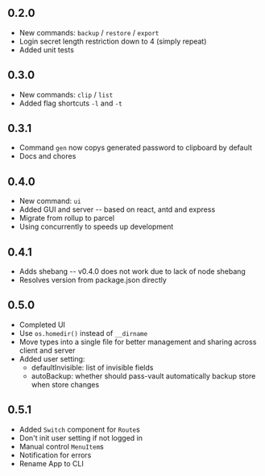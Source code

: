 ## 0.2.0

- New commands: `backup` / `restore` / `export`
- Login secret length restriction down to 4 (simply repeat)
- Added unit tests

## 0.3.0

- New commands: `clip` / `list`
- Added flag shortcuts `-l` and `-t`

## 0.3.1

- Command `gen` now copys generated password to clipboard by default
- Docs and chores

## 0.4.0

- New command: `ui`
- Added GUI and server -- based on react, antd and express
- Migrate from rollup to parcel
- Using concurrently to speeds up development

## 0.4.1

- Adds shebang -- v0.4.0 does not work due to lack of node shebang
- Resolves version from package.json directly

## 0.5.0

- Completed UI
- Use `os.homedir()` instead of `__dirname`
- Move types into a single file for better management and sharing across client and server
- Added user setting:
  - defaultInvisible: list of invisible fields
  - autoBackup: whether should pass-vault automatically backup store when store changes

## 0.5.1

- Added `Switch` component for `Route`s
- Don't init user setting if not logged in
- Manual control `MenuItem`s
- Notification for errors
- Rename App to CLI